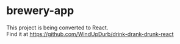 # brewery-app

This project is being converted to React. <br />
Find it at https://github.com/WindUpDurb/drink-drank-drunk-react


